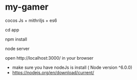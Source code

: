 # my-gamer
cocos Js + mithriljs + es6


cd app

npm install

node server


open http://localhost:3000/ in your browser

* make sure you have nodeJs is install ( Node version ^6.0.0)
* https://nodejs.org/en/download/current/
